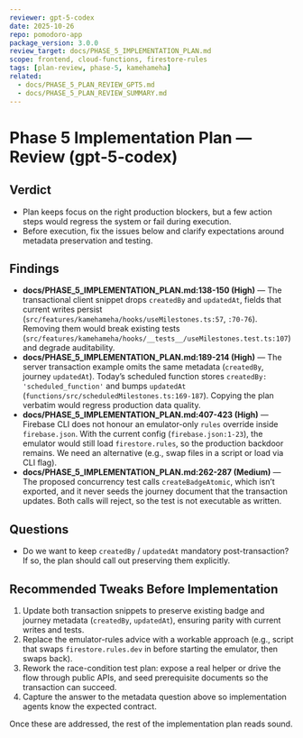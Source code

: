 ```yaml
---
reviewer: gpt-5-codex
date: 2025-10-26
repo: pomodoro-app
package_version: 3.0.0
review_target: docs/PHASE_5_IMPLEMENTATION_PLAN.md
scope: frontend, cloud-functions, firestore-rules
tags: [plan-review, phase-5, kamehameha]
related:
  - docs/PHASE_5_PLAN_REVIEW_GPT5.md
  - docs/PHASE_5_PLAN_REVIEW_SUMMARY.md
---
```


# Phase 5 Implementation Plan — Review (gpt‑5‑codex)

## Verdict
- Plan keeps focus on the right production blockers, but a few action steps would regress the system or fail during execution.
- Before execution, fix the issues below and clarify expectations around metadata preservation and testing.

## Findings
- **docs/PHASE_5_IMPLEMENTATION_PLAN.md:138-150 (High)** — The transactional client snippet drops `createdBy` and `updatedAt`, fields that current writes persist (`src/features/kamehameha/hooks/useMilestones.ts:57`, `:70-76`). Removing them would break existing tests (`src/features/kamehameha/hooks/__tests__/useMilestones.test.ts:107`) and degrade auditability.
- **docs/PHASE_5_IMPLEMENTATION_PLAN.md:189-214 (High)** — The server transaction example omits the same metadata (`createdBy`, journey `updatedAt`). Today’s scheduled function stores `createdBy: 'scheduled_function'` and bumps `updatedAt` (`functions/src/scheduledMilestones.ts:169-187`). Copying the plan verbatim would regress production data quality.
- **docs/PHASE_5_IMPLEMENTATION_PLAN.md:407-423 (High)** — Firebase CLI does not honour an emulator-only `rules` override inside `firebase.json`. With the current config (`firebase.json:1-23`), the emulator would still load `firestore.rules`, so the production backdoor remains. We need an alternative (e.g., swap files in a script or load via CLI flag).
- **docs/PHASE_5_IMPLEMENTATION_PLAN.md:262-287 (Medium)** — The proposed concurrency test calls `createBadgeAtomic`, which isn’t exported, and it never seeds the journey document that the transaction updates. Both calls will reject, so the test is not executable as written.

## Questions
- Do we want to keep `createdBy` / `updatedAt` mandatory post-transaction? If so, the plan should call out preserving them explicitly.

## Recommended Tweaks Before Implementation
1. Update both transaction snippets to preserve existing badge and journey metadata (`createdBy`, `updatedAt`), ensuring parity with current writes and tests.
2. Replace the emulator-rules advice with a workable approach (e.g., script that swaps `firestore.rules.dev` in before starting the emulator, then swaps back).
3. Rework the race-condition test plan: expose a real helper or drive the flow through public APIs, and seed prerequisite documents so the transaction can succeed.
4. Capture the answer to the metadata question above so implementation agents know the expected contract.

Once these are addressed, the rest of the implementation plan reads sound.

